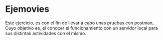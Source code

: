 # Ejemovies
Este ejercicio, es con el fin de llevar a cabo unas pruebas con postman, Cuyo objetivo es, el conocer el funcionamiento con un servidor local para sus distintas actividades con el mismo.
